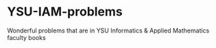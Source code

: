 # YSU-IAM-problems
Wonderful problems that are in YSU Informatics &amp; Applied Mathematics faculty books 
